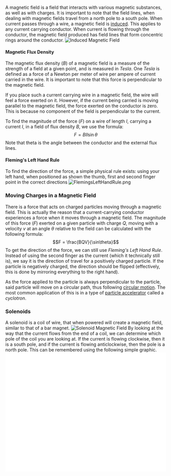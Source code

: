 A magnetic field is a field that interacts with various magnetic substances, as well as with charges. It is important to note that the field lines, when dealing with magnetic fields travel from a north pole to a south pole.
When current passes through a wire, a magnetic field is [induced](Physics/Electricity/Induction). This applies to any current carrying conductor. 
When current is flowing through the conductor, the magnetic field produced has field lines that form concentric rings around the conductor.
![Induced Magnetic Field](Images/InducedMagneticField.png)
#### Magnetic Flux Density
The magnetic flux density ($B$) of a magnetic field is a measure of the strength of a field at a given point, and is measured in *Tesla*. One *Tesla* is defined as a force of a Newton per meter of wire per ampere of current carried in the wire. It is important to note that this force is perpendicular to the magnetic field.

If you place such a current carrying wire in a magnetic field, the wire will feel a force exerted on it. However, if the current being carried is moving parallel to the magnetic field, the force exerted on the conductor is zero. This is because no component of the field is perpendicular to the current.

To find the magnitude of the force ($F$) on a wire of length $l$, carrying a current $I$, in a field of flux density $B$, we use the formula:
$$F = BIl\sin\theta$$
Note that theta is the angle between the conductor and the external flux lines.
#### Fleming's Left Hand Rule
To find the direction of the force, a simple physical rule exists: using your left hand, when positioned as shown the thumb, first and second finger point in the correct directions
![FlemingsLeftHandRule.png](FlemingsLeftHandRule.png)
### Moving Charges in a Magnetic Field
There is a force that acts on charged particles moving through a magnetic field. This is actually the reason that a current-carrying conductor experiences a force when it moves through a magnetic field.
The magnitude of this force ($F$) exerted on a given particle with charge $Q$, moving with a velocity $v$ at an angle $\theta$ relative to the field can be calculated with the following formula:
$$F = \frac{BQV}{\sin\theta}$$
To get the direction of the force, we can still use *Fleming's Left Hand Rule*. Instead of using the second finger as the current (which it technically still is), we say it is the direction of travel for a positively charged particle. If the particle is negatively charged, the direction should be flipped (effectively, this is done by mirroring everything to the right hand).

As the force applied to the particle is always perpendicular to the particle, said particle will move on a circular path, thus following [circular motion](Physics/Mechanics/Circular%20Motion).
The most common application of this is in a type of [particle accelerator](Physics/Fields/Particle%20Accelerators) called a *cyclotron*.
### Solenoids
A solenoid is a coil of wire, that when powered will create a magnetic field, similar to that of a bar magnet.
![Solenoid Magnetic Field](Solenoid.png)
By looking at the way that the current flows from the end of a coil, we can determine which pole of the coil you are looking at.
If the current is flowing clockwise, then it is a south pole, and if the current is flowing anticlockwise, then the pole is a north pole. This can be remembered using the following simple graphic.
![Solenoid Polarity](./../Images/SolenoidPolarity.png)